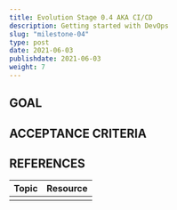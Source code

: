 ```yaml
---
title: Evolution Stage 0.4 AKA CI/CD
description: Getting started with DevOps
slug: "milestone-04"
type: post
date: 2021-06-03
publishdate: 2021-06-03
weight: 7
---
```



## GOAL


## ACCEPTANCE CRITERIA


## REFERENCES
| Topic |  Resource  |
| ----- | ---------- |
|||